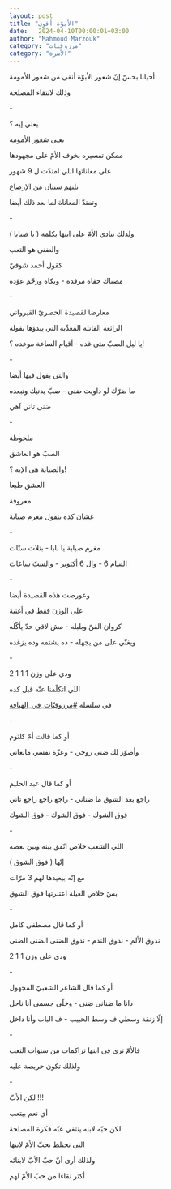 ```yaml
---
layout: post
title: "الأبوّة أقوى"
date:   2024-04-10T00:00:01+03:00
author: "Mahmoud Marzouk"
category: "مرزوقيات"
category: "الأسرة"
---
```



أحيانا بحسّ إنّ شعور الأبوّة أنقى من شعور الأمومة

وذلك لانتفاء المصلحة

\-

يعني إيه ؟

يعني شعور الأمومة

ممكن تفسيره بخوف الأمّ على مجهودها

على معاناتها اللي امتدّت ل 9 شهور

تلتهم سنتان من الإرضاع

وتمتدّ المعاناة لما بعد ذلك أيضا

\-

ولذلك تنادي الأمّ على ابنها بكلمة ( يا ضنايا )

والضنى هو التعب

كقول أحمد شوقيّ

مضناك جفاه مرقده - وبكاه ورحّم عوّده

\-

معارضا لقصيدة الحصريّ القيرواني

الرائعة القاتلة المعذّبة التي يبدؤها بقوله

يا ليل الصبّ متى غده - أقيام الساعة موعده ؟!

\-

والتي يقول فيها أيضا

ما ضرّك لو داويت ضنى - صبّ يدنيك وتبعده

ضنى تاني آهي

\-

ملحوظة

الصبّ هو العاشق

والصبابة هي الإيه ؟!

العشق طبعا

معروفة

عشان كده بنقول مغرم صبابة

\-

مغرم صبابة يا بابا - بتلات ستّات

السام 6 - وال 6 أكتوبر - والستّ ساعات

\-

وعورضت هذه القصيدة أيضا

على الوزن فقط في أغنية

كروان الفنّ وبلبله - مش لاقي حدّ يأكّله

ويغنّي على من يجهله - ده يشتمه وده يزغده

\-

ودي على وزن 1 1 1 2

اللي اتكلّمنا عنّه قبل كده

في سلسلة
[<u>\#مرزوقيّات\_في\_الهيافة</u>](https://www.facebook.com/hashtag/%D9%85%D8%B1%D8%B2%D9%88%D9%82%D9%8A%D9%91%D8%A7%D8%AA_%D9%81%D9%8A_%D8%A7%D9%84%D9%87%D9%8A%D8%A7%D9%81%D8%A9?__eep__=6&__cft__%5b0%5d=AZUMBD24MezQtFZBjfTPtIu_GwprncCVDt4-i9ikK4G893YVOybN_sl3dWcvzeCPjYdZZh64ydSk8pxD1fYhERAA__GtL6OnxiFYf-YkxkE_MQClGjde8RiC29KJ4VUaYMQ&__tn__=*NK-R)

\-

أو كما قالت أمّ كلثوم

وأصوّر لك ضنى روحي - وعزّة نفسي مانعاني

\-

أو كما قال عبد الحليم

راجع بعد الشوق ما ضناني - راجع راجع راجع تاني

فوق الشوك - فوق الشوك - فوق الشوك

\-

اللي الشعب خلاص اتّفق بينه وبين بعضه

إنّها ( فوق الشوق )

مع إنّه بيعيدها لهم 3 مرّات

بسّ خلاص العيلة اعتبرتها فوق الشوق

\-

أو كما قال مصطفى كامل

ندوق الألم - ندوق الندم - ندوق الضنى الضنى الضنى

ودي على وزن 1 1 2

\-

أو كما قال الشاعر الشعبيّ المجهول

دانا ما ضناني ضنى - وخلّى جسمي أنا ناحل

إلّا زنقة وسطي ف وسط الحبيب - ف الباب وأنا داخل

\-

فالأمّ ترى في ابنها تراكمات من سنوات التعب

ولذلك تكون حريصة عليه

\-

لكن الأبّ !!!

أي نعم بيتعب

لكن حبّه لابنه ينتفي عنّه فكرة المصلحة

التي تختلط بحبّ الأمّ لابنها

ولذلك أرى أنّ حبّ الأبّ لابنائه

أكثر نقاءا من حبّ الأمّ لهم
